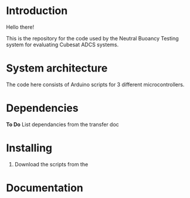 Introduction
============
Hello there!

This is the repository for the code used by the Neutral Buoancy Testing system for evaluating Cubesat ADCS systems. 


System architecture
============
The code here consists of Arduino scripts for 3 different microcontrollers. 

Dependencies
============
**To Do** List dependancies from the transfer doc


Installing
============

1. Download the scripts from the 


Documentation
============




